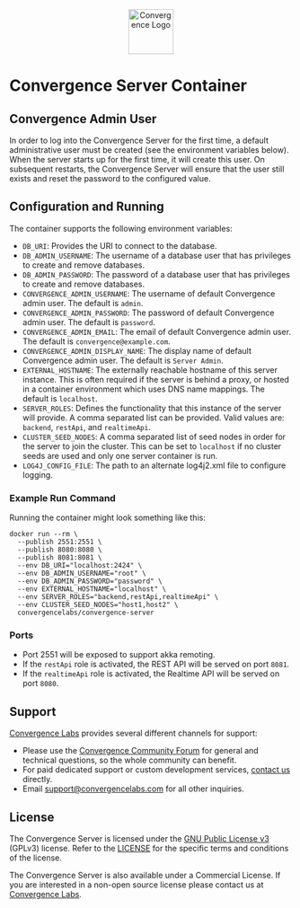<div style="text-align: center">
  <img alt="Convergence Logo" height="80" src="https://convergence.io/assets/img/convergence-logo.png" >
</div>

# Convergence Server Container


## Convergence Admin User
In order to log into the Convergence Server for the first time, a default administrative user must be created (see the environment variables below). When the server starts up for the first time, it will create this user. On subsequent restarts, the Convergence Server will ensure that the user still exists and reset the password to the configured value.

## Configuration and Running
The container supports the following environment variables:
- `DB_URI`: Provides the URI to connect to the database.
- `DB_ADMIN_USERNAME`: The username of a database user that has privileges to create and remove databases.
- `DB_ADMIN_PASSWORD`: The password of a database user that has privileges to create and remove databases.
- `CONVERGENCE_ADMIN_USERNAME`: The username of default Convergence admin user.  The default is `admin`.
- `CONVERGENCE_ADMIN_PASSWORD`: The password of default Convergence admin user.  The default is `password`.
- `CONVERGENCE_ADMIN_EMAIL`: The email of default Convergence admin user. The default is `convergence@example.com`.
- `CONVERGENCE_ADMIN_DISPLAY_NAME`: The display name of default Convergence admin user. The default is `Server Admin`.
- `EXTERNAL_HOSTNAME`: The externally reachable hostname of this server instance. This is often required if the server is behind a proxy, or hosted in a container environment which uses DNS name mappings.  The default is `localhost`.
- `SERVER_ROLES`: Defines the functionality that this instance of the server will provide. A comma separated list can be provided. Valid values are: `backend`, `restApi`, and `realtimeApi`.
- `CLUSTER_SEED_NODES`: A comma separated list of seed nodes in order for the server to join the cluster. This can be set to `localhost` if no cluster seeds are used and only one server container is run.
- `LOG4J_CONFIG_FILE`: The path to an alternate log4j2.xml file to configure logging.

### Example Run Command
Running the container might look something like this:

```shell script
docker run --rm \
  --publish 2551:2551 \
  --publish 8080:8080 \
  --publish 8081:8081 \
  --env DB_URI="localhost:2424" \
  --env DB_ADMIN_USERNAME="root" \
  --env DB_ADMIN_PASSWORD="password" \
  --env EXTERNAL_HOSTNAME="localhost" \
  --env SERVER_ROLES="backend,restApi,realtimeApi" \
  --env CLUSTER_SEED_NODES="host1,host2" \
  convergencelabs/convergence-server
```

### Ports
- Port 2551 will be exposed to support akka remoting.
- If the `restApi` role is activated, the REST API will be served on port `8081`.
- If the `realtimeApi` role is activated, the Realtime API will be served on port `8080`.

## Support
[Convergence Labs](https://convergencelabs.com) provides several different channels for support:

- Please use the [Convergence Community Forum](https://forum.convergence.io) for general and technical questions, so the whole community can benefit.
- For paid dedicated support or custom development services, [contact us](https://convergence.io/contact-sales/) directly.
- Email <support@convergencelabs.com> for all other inquiries.

## License
The Convergence Server is licensed under the [GNU Public License v3](LICENSE) (GPLv3) license. Refer to the [LICENSE](LICENSE) for the specific terms and conditions of the license.

The Convergence Server is also available under a Commercial License. If you are interested in a non-open source license please contact us at [Convergence Labs](https://convergencelabs.com).